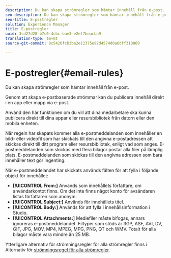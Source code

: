 ```yaml
---
description: Du kan skapa strömregler som hämtar innehåll från e-post.
seo-description: Du kan skapa strömregler som hämtar innehåll från e-post.
seo-title: E-postregler
solution: Experience Manager
title: E-postregler
uuid: 3cd27d28-b7c0-4cbc-bae3-e2ef7beacba9
translation-type: tm+mt
source-git-commit: 0c5420fcb3ba2e12375e92d4574d0a6dff310869

---
```



# E-postregler{#email-rules}

Du kan skapa strömregler som hämtar innehåll från e-post.

Genom att skapa e-postbaserade strömmar kan du publicera innehåll direkt i en app eller mapp via e-post.

Använd den här funktionen om du vill att dina medarbetare ska kunna publicera direkt till dina appar eller resursbibliotek från datorn eller den mobila enheten.

När regeln har skapats kommer alla e-postmeddelanden som innehåller en bild- eller videofil som har skickats till den angivna e-postadressen att skickas direkt till ditt program eller resursbibliotek, enligt vad som anges. E-postmeddelanden som skickas med flera bilagor postar alla filer på lämplig plats. E-postmeddelanden som skickas till den angivna adressen som bara innehåller text gör ingenting.

När e-postmeddelandet har skickats används fälten för att fylla i följande objekt för innehållet:

* **[!UICONTROL From:]** Används som innehållets författare, om användarkontot finns. Om det inte finns något konto för avsändaren listas författaren som anonym.
* **[!UICONTROL Subject:]** Används för innehållets titel.
* **[!UICONTROL Body:]** Används för att fylla i innehållsinformation i Studio.
* **[!UICONTROL Attachments:]** Mediefiler måste bifogas, annars ignoreras e-postmeddelandet. Filtyper som stöds är 3GP, ASF, AVI, DV, GIF, JPG, MOV, MP4, MPEG, MPG, PNG, QT och WMV. Totalt för alla bilagor måste vara mindre än 25 MB.

Ytterligare alternativ för strömningsregler för alla strömregler finns i Alternativ för [strömningsregel för alla strömregler](../c-streams/c-stream-rule-options-for-all-stream-rules.md#c_stream_rule_options_for_all_stream_rules).
